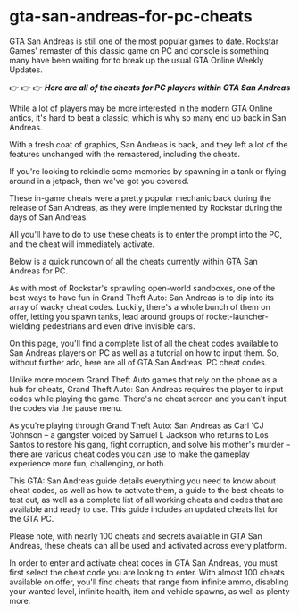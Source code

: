 # gta-san-andreas-for-pc-cheats

GTA San Andreas is still one of the most popular games to date. Rockstar Games' remaster of this classic game on PC and console is something many have been waiting for to break up the usual GTA Online Weekly Updates.

👉 👉 👉 ***Here are all of the cheats for PC players within GTA San Andreas***

While a lot of players may be more interested in the modern GTA Online antics, it's hard to beat a classic; which is why so many end up back in San Andreas.

With a fresh coat of graphics, San Andreas is back, and they left a lot of the features unchanged with the remastered, including the cheats.

If you're looking to rekindle some memories by spawning in a tank or flying around in a jetpack, then we've got you covered.

These in-game cheats were a pretty popular mechanic back during the release of San Andreas, as they were implemented by Rockstar during the days of San Andreas.

All you'll have to do to use these cheats is to enter the prompt into the PC, and the cheat will immediately activate.

Below is a quick rundown of all the cheats currently within GTA San Andreas for PC.

As with most of Rockstar's sprawling open-world sandboxes, one of the best ways to have fun in Grand Theft Auto: San Andreas is to dip into its array of wacky cheat codes. Luckily, there's a whole bunch of them on offer, letting you spawn tanks, lead around groups of rocket-launcher-wielding pedestrians and even drive invisible cars.

On this page, you'll find a complete list of all the cheat codes available to San Andreas players on PC as well as a tutorial on how to input them. So, without further ado, here are all of GTA San Andreas' PC cheat codes. 

Unlike more modern Grand Theft Auto games that rely on the phone as a hub for cheats, Grand Theft Auto: San Andreas requires the player to input codes while playing the game. There's no cheat screen and you can't input the codes via the pause menu.

As you're playing through Grand Theft Auto: San Andreas as Carl 'CJ 'Johnson – a gangster voiced by Samuel L Jackson who returns to Los Santos to restore his gang, fight corruption, and solve his mother's murder – there are various cheat codes you can use to make the gameplay experience more fun, challenging, or both.

This GTA: San Andreas guide details everything you need to know about cheat codes, as well as how to activate them, a guide to the best cheats to test out, as well as a complete list of all working cheats and codes that are available and ready to use. This guide includes an updated cheats list for the GTA PC.

Please note, with nearly 100 cheats and secrets available in GTA San Andreas, these cheats can all be used and activated across every platform.

In order to enter and activate cheat codes in GTA San Andreas, you must first select the cheat code you are looking to enter. With almost 100 cheats available on offer, you'll find cheats that range from infinite ammo, disabling your wanted level, infinite health, item and vehicle spawns, as well as plenty more.
